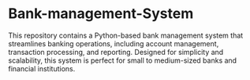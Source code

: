 # Bank-management-System

This repository contains a Python-based bank management system that streamlines banking operations, including account management, transaction processing, and reporting. Designed for simplicity and scalability, this system is perfect for small to medium-sized banks and financial institutions.
